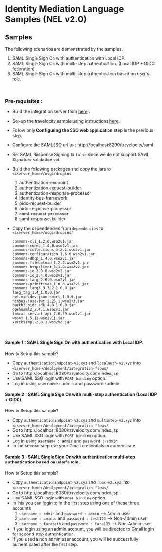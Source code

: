 # Identity Mediation Language Samples (NEL v2.0)


## Samples

The following scenarios are demonstrated by the samples,

1. SAML Single Sign On with authentication with Local IDP.
2. SAML Single Sign On with multi-step authentication. (Local IDP + OIDC federation)
3. SAML Single Sign On with multi-step authentication based on user's role. </li>

<br>

### Pre-requisites : 

   * Build the integration server from [here](https://github.com/wso2/product-integration-server) .
   * Set-up the travelocity sample using instructions [here](https://docs.wso2.com/display/IS520/Configuring+Single+Sign-On#ConfiguringSingleSign-On-ConfiguringtheSSOwebapplication).
   * Follow only **Configuring the SSO web application** step in the previous step.
   * Configure the SAMLSSO url as : http://localhost:8290/travelocity/saml
   * Set SAML Response Signing to `false` since we do not support SAML Signature validation yet.
  
   * Build the following packages and copy the jars to `<iserver_home>/osgi/dropins`
       1. authentication-endpoint
       2. authentication-request-builder
       3. authentication-response-processor
       4. identity-bus-framework
       5. oidc-request-builder
       6. oidc-response-processor
       7. saml-request-processor
       8. saml-response-builder
       
   * Copy the dependencies from `dependencies` to `<iserver_home>/osgi/dropins/`
   
         commons-cli_1.2.0.wso2v1.jar
         commons-codec_1.4.0.wso2v1.jar
         commons-collections_3.2.2.wso2v1.jar
         commons-configuration_1.6.0.wso2v1.jar
         commons-dbcp_1.4.0.wso2v1.jar
         commons-fileupload_1.2.2.wso2v1.jar
         commons-httpclient_3.1.0.wso2v2.jar
         commons-io_2.0.0.wso2v2.jar
         commons-io_2.4.0.wso2v1.jar
         commons-lang_2.6.0.wso2v1.jar
         commons-primitives_1.0.0.wso2v1.jar
         commons_lang3_3.3.2_1.0.0.jar
         lang_tag_1.4_1.0.0.jar
         net.minidev.json-smart_1.3.0.jar
         nimbus-jose-jwt_2.26.1.wso2v3.jar
         oauth2_oidc_sdk_4.8_1.0.0.jar
         opensaml2_2.4.1.wso2v1.jar
         tomcat-servlet-api_7.0.59.wso2v1.jar
         wss4j_1.5.11.wso2v11.jar
         xercesImpl-2.8.1.wso2v2.jar
         
    
<br>

#### Sample 1 : SAML Single Sign On with authentication with Local IDP.

How to Setup this sample?
* Copy `authenticationEndpoint-v2.xyz` and `localauth-v2.xyz` into `<iserver_home>/deployment/integration-flows/`
* Go to http://localhost:8080/travelocity.com/index.jsp
* Use SAML SSO login with `POST binding` option.
* Log in using username : admin and password : admin  


#### Sample 2 : SAML Single Sign On with multi-step authentication (Local IDP + OIDC).

How to Setup this sample?
* Copy `authenticationEndpoint-v2.xyz` and `multistep-v2.xyz` into `<iserver_home>/deployment/integration-flows/`
* Go to http://localhost:8080/travelocity.com/index.jsp
* Use SAML SSO login with `POST binding` option.
* Log in using `username : admin` and `password : admin`  
* In the second step use your Gmail credentials to authenticate.  


#### Sample 3 : SAML Single Sign On with authentication multi-step authentication based on user's role.

How to Setup this sample?
* Copy `authenticationEndpoint-v2.xyz` and `rbac-v2.xyz` into `<iserver_home>/deployment/integration-flows/`
* Go to http://localhost:8080/travelocity.com/index.jsp
* Use SAML SSO login with `POST binding` option.
* In this you can login to in the first step using one of these three accounts
    1. `username : admin` and `password : admin` --> Admin user
    2. `username : omindu` and `password : test123` --> Non-Admin user
    3. `username : farasath` and `password : fara123` --> Non-Admin user
* If you login using an admin account, you will be directed to Gmail login for second step authentication. 
* If you used a non admin user account, you will be successfully authenticated after the first step.

    
